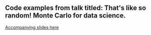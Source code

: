 ## Code examples from talk titled: That's like so random! Monte Carlo for data science.

[Accompanying slides here](https://bayesianbiologist.com/2016/07/14/thats-like-so-random-monte-carlo-for-data-science/)
